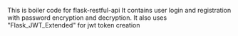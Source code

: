 This is boiler code for flask-restful-api
It contains user login and registration with password encryption and decryption.
It also uses "Flask_JWT_Extended" for jwt token creation
